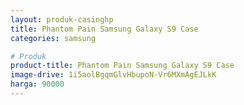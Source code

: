 ```yaml
---
layout: produk-casinghp
title: Phantom Pain Samsung Galaxy S9 Case
categories: samsung

# Produk
product-title: Phantom Pain Samsung Galaxy S9 Case
image-drive: 1i5aolBgqmGlvHbupoN-Vr6MXmAgEJLkK
harga: 90000
---
```

